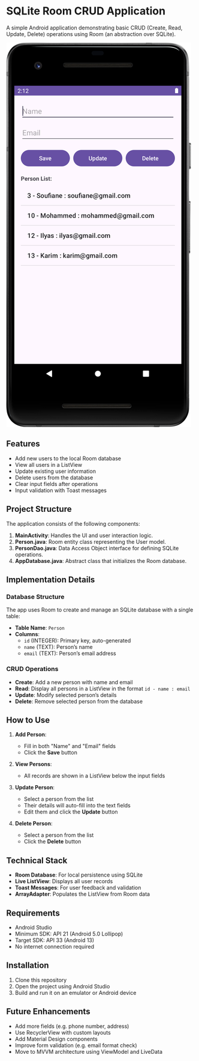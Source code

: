 # SQLite Room CRUD Application

A simple Android application demonstrating basic CRUD (Create, Read, Update, Delete) operations using Room (an abstraction over SQLite).

![UI](screenshots/ui.png)

## Features

- Add new users to the local Room database
- View all users in a ListView
- Update existing user information
- Delete users from the database
- Clear input fields after operations
- Input validation with Toast messages

## Project Structure

The application consists of the following components:

1. **MainActivity**: Handles the UI and user interaction logic.
2. **Person.java**: Room entity class representing the User model.
3. **PersonDao.java**: Data Access Object interface for defining SQLite operations.
4. **AppDatabase.java**: Abstract class that initializes the Room database.

## Implementation Details

### Database Structure

The app uses Room to create and manage an SQLite database with a single table:

- **Table Name**: `Person`
- **Columns**:
    - `id` (INTEGER): Primary key, auto-generated
    - `name` (TEXT): Person’s name
    - `email` (TEXT): Person’s email address

### CRUD Operations

- **Create**: Add a new person with name and email
- **Read**: Display all persons in a ListView in the format `id - name : email`
- **Update**: Modify selected person’s details
- **Delete**: Remove selected person from the database

## How to Use

1. **Add Person**:
    - Fill in both "Name" and "Email" fields
    - Click the **Save** button

2. **View Persons**:
    - All records are shown in a ListView below the input fields

3. **Update Person**:
    - Select a person from the list
    - Their details will auto-fill into the text fields
    - Edit them and click the **Update** button

4. **Delete Person**:
    - Select a person from the list
    - Click the **Delete** button

## Technical Stack

- **Room Database**: For local persistence using SQLite
- **Live ListView**: Displays all user records
- **Toast Messages**: For user feedback and validation
- **ArrayAdapter**: Populates the ListView from Room data

## Requirements

- Android Studio
- Minimum SDK: API 21 (Android 5.0 Lollipop)
- Target SDK: API 33 (Android 13)
- No internet connection required

## Installation

1. Clone this repository
2. Open the project using Android Studio
3. Build and run it on an emulator or Android device

## Future Enhancements

- Add more fields (e.g. phone number, address)
- Use RecyclerView with custom layouts
- Add Material Design components
- Improve form validation (e.g. email format check)
- Move to MVVM architecture using ViewModel and LiveData
